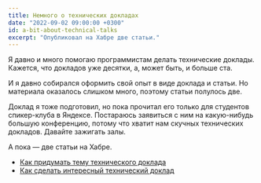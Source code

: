 ```yaml
---
title: Немного о технических докладах
date: "2022-09-02 09:00:00 +0300"
id: a-bit-about-technical-talks
excerpt: "Опубликовал на Хабре две статьи."
---
```


Я давно и много помогаю программистам делать технические доклады. Кажется, что докладов уже десятки, а, может быть, и больше ста.

И я давно собирался оформить свой опыт в виде доклада и статьи. Но материала оказалось слишком много, поэтому статьи полулось две.

Доклад я тоже подготовил, но пока прочитал его только для студентов спикер-клуба в Яндексе. Постараюсь заявиться с ним на какую-нибудь большую конференцию, потому что хватит нам скучных технических докладов. Давайте зажигать залы.

А пока — две статьи на Хабре.

* [Как придумать тему технического доклада](https://habr.com/ru/post/680598/)
* [Как сделать интересный технический доклад](https://habr.com/ru/post/686062/)